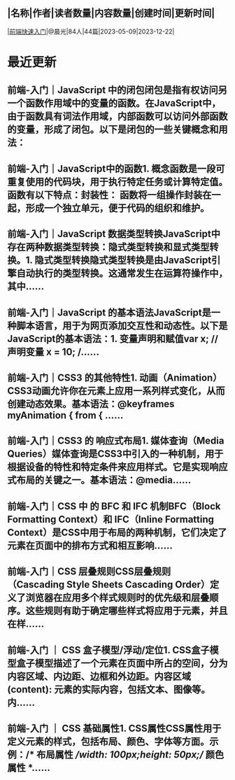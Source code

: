 |名称|作者|读者数量|内容数量|创建时间|更新时间|
---
|[前端快速入门](https://xiaobot.net/p/effortCG?refer=0b133df9-27dc-423b-8101-639049001c13)|@晨光|84人|44篇|2023-05-09|2023-12-22|

# 最近更新
## 前端-入门｜JavaScript 中的闭包闭包是指有权访问另一个函数作用域中的变量的函数。在JavaScript中，由于函数具有词法作用域，内部函数可以访问外部函数的变量，形成了闭包。以下是闭包的一些关键概念和用法：
## 前端-入门｜JavaScript中的函数1. 概念函数是一段可重复使用的代码块，用于执行特定任务或计算特定值。函数有以下特点：封装性： 函数将一组操作封装在一起，形成一个独立单元，便于代码的组织和维护。
## 前端-入门｜JavaScript 数据类型转换JavaScript中存在两种数据类型转换：隐式类型转换和显式类型转换。1. 隐式类型转换隐式类型转换是由JavaScript引擎自动执行的类型转换。这通常发生在运算符操作中，其中......
## 前端-入门｜JavaScript 的基本语法JavaScript是一种脚本语言，用于为网页添加交互性和动态性。以下是JavaScript的基本语法：1. 变量声明和赋值var x; // 声明变量 x = 10; /......
## 前端-入门｜CSS3 的其他特性1. 动画（Animation）CSS3动画允许你在元素上应用一系列样式变化，从而创建动态效果。基本语法：@keyframes myAnimation { from { ......
## 前端-入门｜CSS3 的 响应式布局1. 媒体查询（Media Queries）媒体查询是CSS3中引入的一种机制，用于根据设备的特性和特定条件来应用样式。它是实现响应式布局的关键之一。基本语法：@media......
## 前端-入门｜CSS 中 的 BFC 和 IFC 机制BFC（Block Formatting Context）和 IFC（Inline Formatting Context）是CSS中用于布局的两种机制，它们决定了元素在页面中的排布方式和相互影响......
## 前端-入门｜CSS 层叠规则CSS层叠规则（Cascading Style Sheets Cascading Order）定义了浏览器在应用多个样式规则时的优先级和层叠顺序。这些规则有助于确定哪些样式将应用于元素，并且在样......
## 前端-入门 ｜ CSS 盒子模型/浮动/定位1. CSS盒子模型盒子模型描述了一个元素在页面中所占的空间，分为内容区域、内边距、边框和外边距。内容区域 (content): 元素的实际内容，包括文本、图像等。内......
## 前端-入门 ｜ CSS 基础属性1. CSS属性CSS属性用于定义元素的样式，包括布局、颜色、字体等方面。示例：/* 布局属性 */width: 100px;height: 50px;​/* 颜色属性 *......

